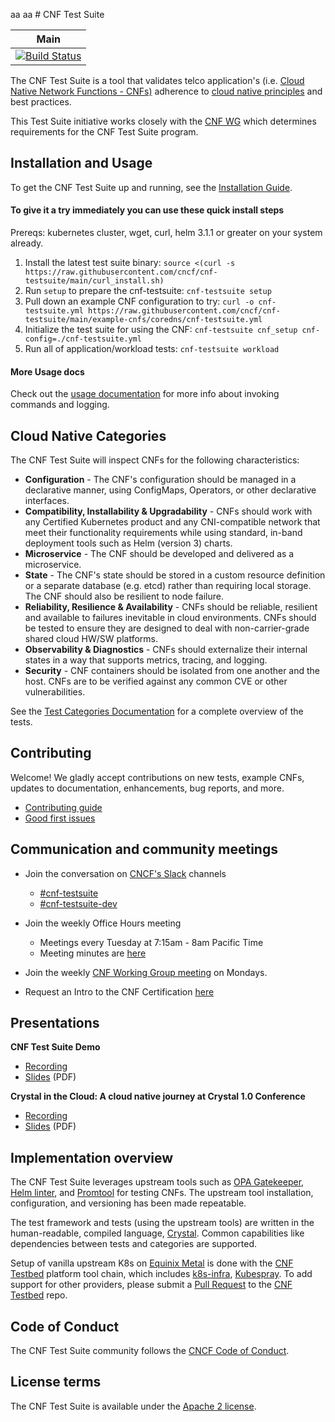 aa  aa # CNF Test Suite

| Main                                                                                                                                        |
| ------------------------------------------------------------------------------------------------------------------------------------------- |
| [![Build Status](https://github.com/cncf/cnf-testsuite/workflows/Crystal%20Specs/badge.svg)](https://github.com/cncf/cnf-testsuite/actions) |

The CNF Test Suite is a tool that validates telco application's (i.e. [Cloud Native Network Functions - CNFs)](https://github.com/cncf/cnf-testsuite/blob/main/EXAMPLE-CNFS.md) adherence to [cloud native principles](https://networking.cloud-native-principles.org/) and best practices.

This Test Suite initiative works closely with the [CNF WG](cnf-wg/README.md) which determines requirements for the CNF Test Suite program.

## Installation and Usage

To get the CNF Test Suite up and running, see the [Installation Guide](INSTALL.md).

#### To give it a try immediately you can use these quick install steps

Prereqs: kubernetes cluster, wget, curl, helm 3.1.1 or greater on your system already.

1. Install the latest test suite binary: `source <(curl -s https://raw.githubusercontent.com/cncf/cnf-testsuite/main/curl_install.sh)`
2. Run `setup` to prepare the cnf-testsuite: `cnf-testsuite setup`
3. Pull down an example CNF configuration to try: `curl -o cnf-testsuite.yml https://raw.githubusercontent.com/cncf/cnf-testsuite/main/example-cnfs/coredns/cnf-testsuite.yml`
4. Initialize the test suite for using the CNF: `cnf-testsuite cnf_setup cnf-config=./cnf-testsuite.yml`
5. Run all of application/workload tests: `cnf-testsuite workload`

#### More Usage docs

Check out the [usage documentation](USAGE.md) for more info about invoking commands and logging.

## Cloud Native Categories

The CNF Test Suite will inspect CNFs for the following characteristics:

- **Configuration** - The CNF's configuration should be managed in a declarative manner, using ConfigMaps, Operators, or other declarative interfaces.
- **Compatibility, Installability & Upgradability** - CNFs should work with any Certified Kubernetes product and any CNI-compatible network that meet their functionality requirements while using standard, in-band deployment tools such as Helm (version 3) charts.
- **Microservice** - The CNF should be developed and delivered as a microservice.
- **State** - The CNF's state should be stored in a custom resource definition or a separate database (e.g. etcd) rather than requiring local storage. The CNF should also be resilient to node failure.
- **Reliability, Resilience & Availability** - CNFs should be reliable, resilient and available to failures inevitable in cloud environments. CNFs should be tested to ensure they are designed to deal with non-carrier-grade shared cloud HW/SW platforms.
- **Observability & Diagnostics** - CNFs should externalize their internal states in a way that supports metrics, tracing, and logging.
- **Security** - CNF containers should be isolated from one another and the host. CNFs are to be verified against any common CVE or other vulnerabilities.

See the [Test Categories Documentation](TEST-CATEGORIES.md) for a complete overview of the tests.

## Contributing

Welcome! We gladly accept contributions on new tests, example CNFs, updates to documentation, enhancements, bug reports, and more.

- [Contributing guide](CONTRIBUTING.md)
- [Good first issues](https://github.com/cncf/cnf-testsuite/issues?q=is%3Aissue+is%3Aopen+label%3A%22good+first+issue%22)

## Communication and community meetings

- Join the conversation on [CNCF's Slack](https://slack.cncf.io/) channels
  - [#cnf-testsuite](https://cloud-native.slack.com/archives/C01V28MLYEP)
  - [#cnf-testsuite-dev](https://cloud-native.slack.com/archives/C014TNCEX8R)
- Join the weekly Office Hours meeting

  - Meetings every Tuesday at 7:15am - 8am Pacific Time 
  - Meeting minutes are [here](https://docs.google.com/document/d/1IbrgjqIkOCvrrSG0DRE6X62UUZpBq-818Mn8q0nkkd0/edit)

- Join the weekly [CNF Working Group meeting](https://github.com/cncf/cnf-wg#recurring-meetings) on Mondays.

- Request an Intro to the CNF Certification [here](https://calendly.com/cnfcertification/intro)

## Presentations

**CNF Test Suite Demo**
- [Recording](https://drive.google.com/file/d/1SBHE5Dqx6Sa-m83WODbCEbbdiB2_l_U2/view?usp=sharing)
- [Slides](https://github.com/cncf/cnf-testsuite/files/6857515/SHARED-COMMON.CNF.Test.Suite.Demo.and.CNF.initiatives.overview.2021-06-29.pdf) (PDF)

**Crystal in the Cloud: A cloud native journey at Crystal 1.0 Conference**
- [Recording](https://youtu.be/n8g60VglyUw)
- [Slides](https://github.com/cncf/cnf-testsuite/files/6785788/Crystal.1.0.Crystal.in.the.Cloud_.CNF.Test.Suite.pdf) (PDF)


## Implementation overview

The CNF Test Suite leverages upstream tools such as [OPA Gatekeeper](https://github.com/open-policy-agent/gatekeeper), [Helm linter](https://github.com/helm/chart-testing), and [Promtool](https://prometheus.io/docs/prometheus/latest/configuration/unit_testing_rules/) for testing CNFs. The upstream tool installation, configuration, and versioning has been made repeatable.

The test framework and tests (using the upstream tools) are written in the human-readable, compiled language, [Crystal](https://crystal-lang.org/). Common capabilities like dependencies between tests and categories are supported.

Setup of vanilla upstream K8s on [Equinix Metal](https://metal.equinix.com/) is done with the [CNF Testbed](https://github.com/cncf/cnf-testbed/) platform tool chain, which includes [k8s-infra](https://github.com/crosscloudci/k8s-infra), [Kubespray](https://kubespray.io/). To add support for other providers, please submit a [Pull Request](https://github.com/cncf/cnf-testbed/pulls) to the [CNF Testbed](https://github.com/cncf/cnf-testbed/) repo.

## Code of Conduct

The CNF Test Suite community follows the [CNCF Code of Conduct](https://github.com/cncf/foundation/blob/main/code-of-conduct.md).

## License terms

The CNF Test Suite is available under the [Apache 2 license](LICENSE.md).
